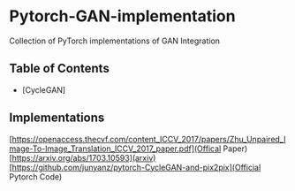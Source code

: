 # Pytorch-GAN-implementation
Collection of PyTorch implementations of GAN Integration 




## Table of Contents
* [CycleGAN]


## Implementations

[https://openaccess.thecvf.com/content_ICCV_2017/papers/Zhu_Unpaired_Image-To-Image_Translation_ICCV_2017_paper.pdf](Offical Paper)
[https://arxiv.org/abs/1703.10593](arxiv)
[https://github.com/junyanz/pytorch-CycleGAN-and-pix2pix](Official Pytorch Code)




























